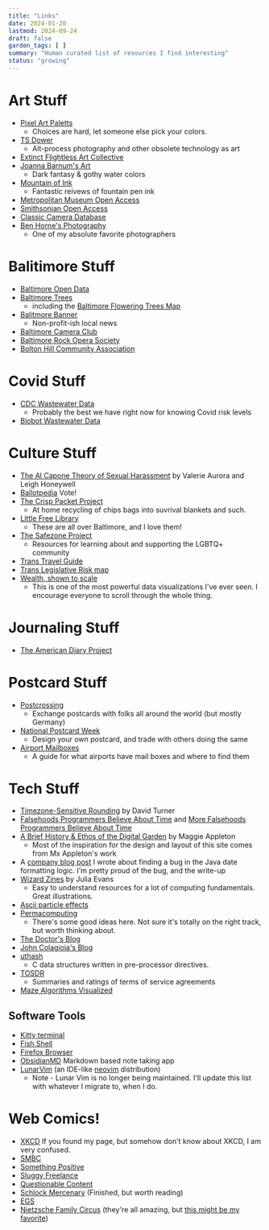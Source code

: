 ```yaml
---
title: "Links"
date: 2024-01-20
lastmod: 2024-09-24
draft: false
garden_tags: [ ]
summary: "Human curated list of resources I find interesting"
status: "growing"
---
```


# Art Stuff
- [Pixel Art Paletts](https://lospec.com/)
    - Choices are hard, let someone else pick your colors.
- [TS Dower](https://tsdower.com/)
    - Alt-process photography and other obsolete technology as art
- [Extinct Flightless Art Collective](http://extinct-flightless.blogspot.com/)
- [Joanna Barnum's Art](https://www.joannabarnum.com/)
    - Dark fantasy & gothy water colors
- [Mountain of Ink](https://mountainofink.com/)
    - Fantastic reivews of fountain pen ink
- [Metropolitan Museum Open Access](https://www.metmuseum.org/art/collection/search?showOnly=openAccess)
- [Smithsonian Open Access](https://www.si.edu/openaccess)
- [Classic Camera Database](https://www.classiccameradatabase.com/)
- [Ben Horne's Photography](https://www.benhorne.com/)
    - One of my absolute favorite photographers

# Balitimore Stuff
- [Baltimore Open Data](https://data.baltimorecity.gov/)
- [Baltimore Trees](https://www.treebaltimore.org/blog)
  - including the [Baltimore Flowering Trees Map](https://baltimore.maps.arcgis.com/apps/dashboards/96865b6cb52f4a7aaa317607f7cef802)
- [Balitmore Banner](https://www.thebaltimorebanner.com/)
    - Non-profit-ish local news
- [Baltimore Camera Club](https://www.baltimorecameraclub.org/Default.aspx)
- [Baltimore Rock Opera Society](https://www.baltimorerockopera.org/)
- [Bolton Hill Community Association](https://boltonhillmd.org/)

# Covid Stuff
- [CDC Wastewater Data](https://www.cdc.gov/nwss/rv/COVID19-statetrend.html)
    - Probably the best we have right now for knowing Covid risk levels
- [Biobot Wastewater Data](https://biobot.io/data/)

# Culture Stuff
- [The Al Capone Theory of Sexual
  Harassment](https://hypatia.ca/2017/07/18/the-al-capone-theory-of-sexual-harassment/)
  by Valerie Aurora and Leigh Honeywell 
- [Ballotpedia](https://ballotpedia.org/Main_Page) Vote!
- [The Crisp Packet Project](https://crisppacketproject.com/)
    - At home recycling of chips bags into suvrival blankets and such.
- [Little Free Library](https://littlefreelibrary.org/)
    - These are all over Baltimore, and I love them!
- [The Safezone Project](https://thesafezoneproject.com/)
    - Resources for learning about and supporting the LGBTQ+ community
- [Trans Travel Guide](https://travelwhiletrans.com/#/)
- [Trans Legislative Risk map](https://www.erininthemorning.com/p/anti-trans-legislative-risk-assessment)
- [Wealth, shown to scale](https://mkorostoff.github.io/1-pixel-wealth/?v=3)
    - This is one of the most powerful data visualizations I've ever seen.  I encourage everyone to scroll through the whole thing.

# Journaling Stuff
- [The American Diary Project](https://americandiaryproject.com/)

# Postcard Stuff
- [Postcrossing](https://www.postcrossing.com/)
    - Exchange postcards with folks all around the world (but mostly Germany)
- [National Postcard Week](https://sites.google.com/view/national-postcard-week)
    - Design your own postcard, and trade with others doing the same
- [Airport Mailboxes](https://www.airportmailbox.com/)
    - A guide for what airports have mail boxes and where to find them

# Tech Stuff
- [Timezone-Sensitive
  Rounding](https://davecturner.github.io/2019/04/14/timezone-rounding.html) by
  David Turner 
- [Falsehoods Programmers Believe About Time](https://infiniteundo.com/post/25326999628/falsehoods-programmers-believe-about-time) 
  and [More Falsehoods Programmers Believe About Time](https://infiniteundo.com/post/25509354022/more-falsehoods-programmers-believe-about-time)
- [A Brief History & Ethos of the Digital
  Garden](https://maggieappleton.com/garden-history) by Maggie Appleton
  - Most of the inspiration for the design and layout of this site comes from
    Mx Appleton's work
- A [company blog
  post](https://www.elastic.co/blog/how-elastic-traced-a-formatting-bug-in-elasticsearch)
  I wrote about finding a bug in the Java date formatting logic.  I'm pretty
  proud of the bug, and the write-up
- [Wizard Zines](https://wizardzines.com/) by Julia Evans
    - Easy to understand resources for a lot of computing fundamentals. Great illustrations.
- [Ascii particle effects](https://tilde.team/~kiedtl/blog/particles/)
- [Permacomputing](https://permacomputing.net/)
    - There's some good ideas here. Not sure it's totally on the right track, but worth thinking about.
- [The Doctor's Blog](https://drwho.virtadpt.net/)
- [John Colagioia's Blog](https://john.colagioia.net/blog/)
- [uthash](https://troydhanson.github.io/uthash/)
    - C data structures written in pre-processor directives.
- [TOSDR](https://tosdr.org/)
    - Summaries and ratings of terms of service agreements
- [Maze Algorithms Visualized](https://www.jamisbuck.org/mazes/)

## Software Tools
- [Kitty terminal](https://sw.kovidgoyal.net/kitty/)
- [Fish Shell](https://fishshell.com/)
- [Firefox Browser](https://www.mozilla.org/en-US/firefox/new/)
- [ObsidianMD](https://obsidian.md/) Markdown based note taking app
- [LunarVim](https://www.lunarvim.org/) (an IDE-like [neovim](https://neovim.io/) distribution)
    - Note - Lunar Vim is no longer being maintained. I'll update this list with whatever I migrate to, when I do.

# Web Comics!
- [XKCD](https://xkcd.com/) If you found my page, but somehow don't know about XKCD, I am very confused.
- [SMBC](https://www.smbc-comics.com/)
- [Something Positive](https://somethingpositive.net/)
- [Sluggy Freelance](https://sluggy.com/)
- [Questionable Content](https://questionablecontent.net/)
- [Schlock Mercenary](https://www.schlockmercenary.com/) (Finished, but worth reading)
- [EGS](https://www.egscomics.com/)
- [Nietzsche Family Circus](https://www.nietzschefamilycircus.com/) 
  (they're all amazing, but [this might be my favorite](https://www.nietzschefamilycircus.com/perm.php?c=90&q=243))

